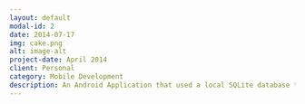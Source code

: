 ```yaml
---
layout: default
modal-id: 2
date: 2014-07-17
img: cake.png
alt: image-alt
project-date: April 2014
client: Personal
category: Mobile Development
description: An Android Application that used a local SQLite database to store data persistently and offline. The application was able to perform CRUD applications and hold data about how much each person owed me and can be viewed with a scrolling list and edited with buttons. 
---
```

